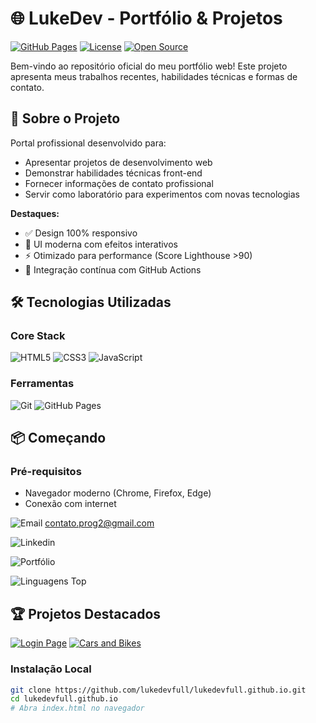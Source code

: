 # 🌐 LukeDev - Portfólio & Projetos

[![GitHub Pages](https://img.shields.io/badge/Deploy-GitHub%20Pages-informational?logo=github&logoColor=white)](https://lukedevfull.github.io)
[![License](https://img.shields.io/badge/License-MIT-blue.svg)](https://opensource.org/licenses/MIT)
[![Open Source](https://img.shields.io/badge/Open%20Source-%E2%9D%A4-red.svg)](https://opensource.guide)

Bem-vindo ao repositório oficial do meu portfólio web! Este projeto apresenta meus trabalhos recentes, habilidades técnicas e formas de contato.

## 🚀 Sobre o Projeto

Portal profissional desenvolvido para:
- Apresentar projetos de desenvolvimento web
- Demonstrar habilidades técnicas front-end
- Fornecer informações de contato profissional
- Servir como laboratório para experimentos com novas tecnologias

**Destaques:**
- ✅ Design 100% responsivo
- 🎨 UI moderna com efeitos interativos
- ⚡ Otimizado para performance (Score Lighthouse >90)
- 🔧 Integração contínua com GitHub Actions

## 🛠 Tecnologias Utilizadas

### Core Stack
![HTML5](https://img.shields.io/badge/-HTML5-E34F26?logo=html5&logoColor=white)
![CSS3](https://img.shields.io/badge/-CSS3-1572B6?logo=css3&logoColor=white)
![JavaScript](https://img.shields.io/badge/-JavaScript-F7DF1E?logo=javascript&logoColor=black)

### Ferramentas
![Git](https://img.shields.io/badge/-Git-F05032?logo=git&logoColor=white)
![GitHub Pages](https://img.shields.io/badge/-GitHub%20Pages-222222?logo=githubpages&logoColor=white)

## 📦 Começando

### Pré-requisitos
- Navegador moderno (Chrome, Firefox, Edge)
- Conexão com internet

![Email](https://img.shields.io/badge/-Email-D14836?logo=gmail&logoColor=white)
contato.prog2@gmail.com

![Linkedin](https://linkedin.com/in/lucas-sergio-531bb1143)

![Portfólio](https://lukedevfull.github.io)

![Linguagens Top](https://github-readme-stats.vercel.app/api/top-langs/?username=lukedevfull&layout=compact&theme=nightowl)

## 🏆 Projetos Destacados

[![Login Page](https://img.shields.io/badge/-🔑_Login_Page-4B0082)](https://github.com/lukedevfull/Login-Page)
[![Cars and Bikes](https://img.shields.io/badge/-🚗_Cars_&_Bikes-228B22)](https://github.com/lukedevfull/cars-and-bikes)


### Instalação Local
```bash
git clone https://github.com/lukedevfull/lukedevfull.github.io.git
cd lukedevfull.github.io
# Abra index.html no navegador

